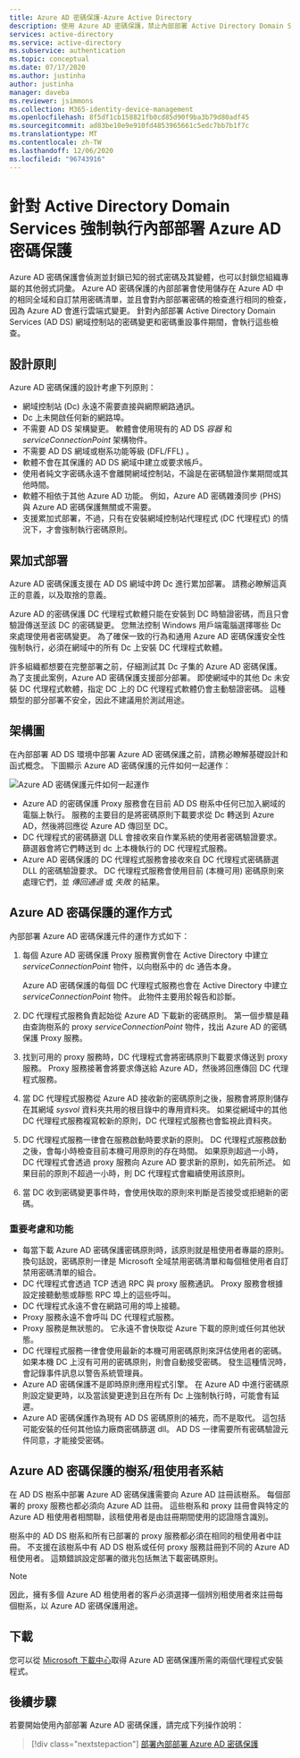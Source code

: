 ```yaml
---
title: Azure AD 密碼保護-Azure Active Directory
description: 使用 Azure AD 密碼保護，禁止內部部署 Active Directory Domain Services 環境中的弱式密碼
services: active-directory
ms.service: active-directory
ms.subservice: authentication
ms.topic: conceptual
ms.date: 07/17/2020
ms.author: justinha
author: justinha
manager: daveba
ms.reviewer: jsimmons
ms.collection: M365-identity-device-management
ms.openlocfilehash: 8f5df1cb158821fb0cd85d90f9ba3b79d80adf45
ms.sourcegitcommit: ad83be10e9e910fd4853965661c5edc7bb7b1f7c
ms.translationtype: MT
ms.contentlocale: zh-TW
ms.lasthandoff: 12/06/2020
ms.locfileid: "96743916"
---
```

# <a name="enforce-on-premises-azure-ad-password-protection-for-active-directory-domain-services"></a>針對 Active Directory Domain Services 強制執行內部部署 Azure AD 密碼保護

Azure AD 密碼保護會偵測並封鎖已知的弱式密碼及其變體，也可以封鎖您組織專屬的其他弱式詞彙。 Azure AD 密碼保護的內部部署會使用儲存在 Azure AD 中的相同全域和自訂禁用密碼清單，並且會對內部部署密碼的檢查進行相同的檢查，因為 Azure AD 會進行雲端式變更。 針對內部部署 Active Directory Domain Services (AD DS) 網域控制站的密碼變更和密碼重設事件期間，會執行這些檢查。

## <a name="design-principles"></a>設計原則

Azure AD 密碼保護的設計考慮下列原則：

* 網域控制站 (Dc) 永遠不需要直接與網際網路通訊。
* Dc 上未開啟任何新的網路埠。
* 不需要 AD DS 架構變更。 軟體會使用現有的 AD DS *容器* 和 *serviceConnectionPoint* 架構物件。
* 不需要 AD DS 網域或樹系功能等級 (DFL/FFL) 。
* 軟體不會在其保護的 AD DS 網域中建立或要求帳戶。
* 使用者純文字密碼永遠不會離開網域控制站，不論是在密碼驗證作業期間或其他時間。
* 軟體不相依于其他 Azure AD 功能。 例如，Azure AD 密碼雜湊同步 (PHS) 與 Azure AD 密碼保護無關或不需要。
* 支援累加式部署，不過，只有在安裝網域控制站代理程式 (DC 代理程式) 的情況下，才會強制執行密碼原則。

## <a name="incremental-deployment"></a>累加式部署

Azure AD 密碼保護支援在 AD DS 網域中跨 Dc 進行累加部署。 請務必瞭解這真正的意義，以及取捨的意義。

Azure AD 的密碼保護 DC 代理程式軟體只能在安裝到 DC 時驗證密碼，而且只會驗證傳送至該 DC 的密碼變更。 您無法控制 Windows 用戶端電腦選擇哪些 Dc 來處理使用者密碼變更。 為了確保一致的行為和通用 Azure AD 密碼保護安全性強制執行，必須在網域中的所有 Dc 上安裝 DC 代理程式軟體。

許多組織都想要在完整部署之前，仔細測試其 Dc 子集的 Azure AD 密碼保護。 為了支援此案例，Azure AD 密碼保護支援部分部署。 即使網域中的其他 Dc 未安裝 DC 代理程式軟體，指定 DC 上的 DC 代理程式軟體仍會主動驗證密碼。 這種類型的部分部署不安全，因此不建議用於測試用途。

## <a name="architectural-diagram"></a>架構圖

在內部部署 AD DS 環境中部署 Azure AD 密碼保護之前，請務必瞭解基礎設計和函式概念。 下圖顯示 Azure AD 密碼保護的元件如何一起運作：

![Azure AD 密碼保護元件如何一起運作](./media/concept-password-ban-bad-on-premises/azure-ad-password-protection.png)

* Azure AD 的密碼保護 Proxy 服務會在目前 AD DS 樹系中任何已加入網域的電腦上執行。 服務的主要目的是將密碼原則下載要求從 Dc 轉送到 Azure AD，然後將回應從 Azure AD 傳回至 DC。
* DC 代理程式的密碼篩選 DLL 會接收來自作業系統的使用者密碼驗證要求。 篩選器會將它們轉送到 dc 上本機執行的 DC 代理程式服務。
* Azure AD 密碼保護的 DC 代理程式服務會接收來自 DC 代理程式密碼篩選 DLL 的密碼驗證要求。 DC 代理程式服務會使用目前 (本機可用) 密碼原則來處理它們，並 *傳回通過* 或 *失敗* 的結果。

## <a name="how-azure-ad-password-protection-works"></a>Azure AD 密碼保護的運作方式

內部部署 Azure AD 密碼保護元件的運作方式如下：

1. 每個 Azure AD 密碼保護 Proxy 服務實例會在 Active Directory 中建立 *serviceConnectionPoint* 物件，以向樹系中的 dc 通告本身。

    Azure AD 密碼保護的每個 DC 代理程式服務也會在 Active Directory 中建立 *serviceConnectionPoint* 物件。 此物件主要用於報告和診斷。

1. DC 代理程式服務負責起始從 Azure AD 下載新的密碼原則。 第一個步驟是藉由查詢樹系的 proxy *serviceConnectionPoint* 物件，找出 Azure AD 的密碼保護 Proxy 服務。

1. 找到可用的 proxy 服務時，DC 代理程式會將密碼原則下載要求傳送到 proxy 服務。 Proxy 服務接著會將要求傳送給 Azure AD，然後將回應傳回 DC 代理程式服務。

1. 當 DC 代理程式服務從 Azure AD 接收新的密碼原則之後，服務會將原則儲存在其網域 *sysvol* 資料夾共用的根目錄中的專用資料夾。 如果從網域中的其他 DC 代理程式服務複寫較新的原則，DC 代理程式服務也會監視此資料夾。

1. DC 代理程式服務一律會在服務啟動時要求新的原則。 DC 代理程式服務啟動之後，會每小時檢查目前本機可用原則的存在時間。 如果原則超過一小時，DC 代理程式會透過 proxy 服務向 Azure AD 要求新的原則，如先前所述。 如果目前的原則不超過一小時，則 DC 代理程式會繼續使用該原則。

1. 當 DC 收到密碼變更事件時，會使用快取的原則來判斷是否接受或拒絕新的密碼。

### <a name="key-considerations-and-features"></a>重要考慮和功能

* 每當下載 Azure AD 密碼保護密碼原則時，該原則就是租使用者專屬的原則。 換句話說，密碼原則一律是 Microsoft 全域禁用密碼清單和每個租使用者自訂禁用密碼清單的組合。
* DC 代理程式會透過 TCP 透過 RPC 與 proxy 服務通訊。 Proxy 服務會根據設定接聽動態或靜態 RPC 埠上的這些呼叫。
* DC 代理程式永遠不會在網路可用的埠上接聽。
* Proxy 服務永遠不會呼叫 DC 代理程式服務。
* Proxy 服務是無狀態的。 它永遠不會快取從 Azure 下載的原則或任何其他狀態。
* DC 代理程式服務一律會使用最新的本機可用密碼原則來評估使用者的密碼。 如果本機 DC 上沒有可用的密碼原則，則會自動接受密碼。 發生這種情況時，會記錄事件訊息以警告系統管理員。
* Azure AD 密碼保護不是即時原則應用程式引擎。 在 Azure AD 中進行密碼原則設定變更時，以及當該變更達到且在所有 Dc 上強制執行時，可能會有延遲。
* Azure AD 密碼保護作為現有 AD DS 密碼原則的補充，而不是取代。 這包括可能安裝的任何其他協力廠商密碼篩選 dll。 AD DS 一律需要所有密碼驗證元件同意，才能接受密碼。

## <a name="forest--tenant-binding-for-azure-ad-password-protection"></a>Azure AD 密碼保護的樹系/租使用者系結

在 AD DS 樹系中部署 Azure AD 密碼保護需要向 Azure AD 註冊該樹系。 每個部署的 proxy 服務也都必須向 Azure AD 註冊。 這些樹系和 proxy 註冊會與特定的 Azure AD 租使用者相關聯，該租使用者是由註冊期間使用的認證隱含識別。

樹系中的 AD DS 樹系和所有已部署的 proxy 服務都必須在相同的租使用者中註冊。 不支援在該樹系中有 AD DS 樹系或任何 proxy 服務註冊到不同的 Azure AD 租使用者。 這類錯誤設定部署的徵兆包括無法下載密碼原則。

> [!NOTE]
> 因此，擁有多個 Azure AD 租使用者的客戶必須選擇一個辨別租使用者來註冊每個樹系，以 Azure AD 密碼保護用途。

## <a name="download"></a>下載

您可以從 [Microsoft 下載中心](https://www.microsoft.com/download/details.aspx?id=57071)取得 Azure AD 密碼保護所需的兩個代理程式安裝程式。

## <a name="next-steps"></a>後續步驟

若要開始使用內部部署 Azure AD 密碼保護，請完成下列操作說明：

> [!div class="nextstepaction"]
> [部署內部部署 Azure AD 密碼保護](howto-password-ban-bad-on-premises-deploy.md)
